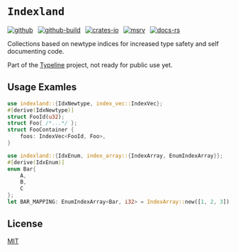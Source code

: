 # `Indexland`

[![github]](https://github.com/cmrschwarz/typeline/tree/main/crates/indexland)&ensp;
[![github-build]](https://github.com/cmrschwarz/typeline/actions/workflows/ci.yml)&ensp;
[![crates-io]](https://crates.io/crates/indexland)&ensp;
[![msrv]](https://crates.io/crates/indexland)&ensp;
[![docs-rs]](https://docs.rs/indexland)&ensp;

[github]: https://img.shields.io/badge/cmrschwarz/typeline-8da0cb?&labelColor=555555&logo=github
[github-build]: https://github.com/cmrschwarz/typeline/actions/workflows/ci.yml/badge.svg
[crates-io]: https://img.shields.io/crates/v/indexland.svg?logo=rust
[msrv]: https://img.shields.io/crates/msrv/indexland?logo=rust
[docs-rs]: https://img.shields.io/badge/docs.rs-indexland-66c2a5?logo=docs.rs

Collections based on newtype indices for increased type safety and self
documenting code.

Part of the [Typeline](https://github.com/cmrschwarz/typeline) project,
not ready for public use yet.


## Usage Examles
```rust
use indexland::{IdxNewtype, index_vec::IndexVec};
#[derive(IdxNewtype)]
struct FooId(u32);
struct Foo{ /*...*/ };
struct FooContainer {
    foos: IndexVec<FooId, Foo>,
}

use indexland::{IdxEnum, index_array::{IndexArray, EnumIndexArray}};
#[derive(IdxEnum)]
enum Bar{
    A,
    B,
    C
};
let BAR_MAPPING: EnumIndexArray<Bar, i32> = IndexArray::new([1, 2, 3]);
```

## License
[MIT](../../LICENSE)
